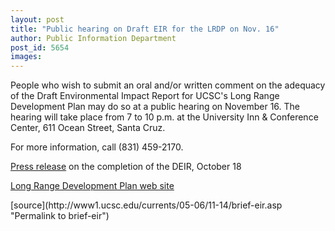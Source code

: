 ```yaml
---
layout: post
title: "Public hearing on Draft EIR for the LRDP on Nov. 16"
author: Public Information Department
post_id: 5654
images:
---
```


<a name="content" id="content"></a>
<p>
  People who wish to submit an oral and/or written comment on the adequacy of the Draft Environmental Impact Report for UCSC's Long Range Development Plan may do so at a public hearing on November 16. The hearing will take place from 7 to 10 p.m. at the University Inn &amp; Conference Center, 611 Ocean Street, Santa Cruz.
</p>
<p>
  For more information, call (831) 459-2170.
</p>
<p>
  <a href="http://press.ucsc.edu/text.asp?pid=766">Press release</a> on the completion of the DEIR, October 18
</p>
<p>
  <a href="http://lrdp.ucsc.edu/comment_draft-eir.shtml">Long Range Development Plan web site</a>
</p>
[source](http://www1.ucsc.edu/currents/05-06/11-14/brief-eir.asp "Permalink to brief-eir")
